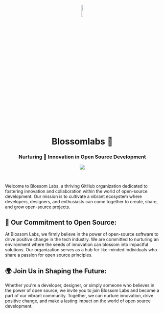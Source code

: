 <p align="center">
    <img src="https://i.ibb.co/2dBJqd6/4388667.png" width="10%" />
    <h1 align="center"> Blossomlabs 🌺</h1>
    <h3 align="center">Nurturing 🌱 Innovation in Open Source Development</h3>
</p>

<p align="center">
    <a href="https://discord.gg/PZEMgSVDt">
        <img src="https://img.shields.io/badge/Discord-%235865F2.svg?style=for-the-badge&logo=discord&logoColor=white" />
    </a>
</p>

<br>


Welcome to Blossom Labs, a thriving GitHub organization dedicated to fostering innovation and collaboration within the world of open-source development. Our mission is to cultivate a vibrant ecosystem where developers, designers, and enthusiasts can come together to create, share, and grow open-source projects.

## 🌱 Our Commitment to Open Source:

At Blossom Labs, we firmly believe in the power of open-source software to drive positive change in the tech industry. We are committed to nurturing an environment where the seeds of innovation can blossom into impactful solutions. Our organization serves as a hub for like-minded individuals who share a passion for open source principles.


## 🌍 Join Us in Shaping the Future:
Whether you're a developer, designer, or simply someone who believes in the power of open source, we invite you to join Blossom Labs and become a part of our vibrant community. Together, we can nurture innovation, drive positive change, and make a lasting impact on the world of open source development.
